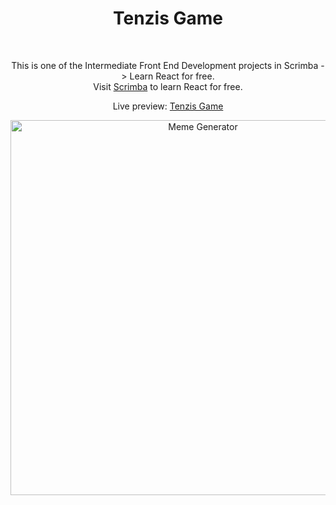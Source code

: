 <h1 align="center">Tenzis Game</h1><br>
<p align="center">This is one of the Intermediate Front End Development projects in Scrimba -> Learn React for free.<br>
Visit <a href="https://scrimba.com/learn/learnreact">Scrimba</a> to learn React for free.<br>

<p align="center">Live preview: <a href="https://albugeorge.github.io/tenzis-game/">Tenzis Game</a><br></p>

<p align="center">
<img src="https://albugeorge.github.io/tenzis-game/tenzis.png" width="600" alt="Meme Generator">
</p>
